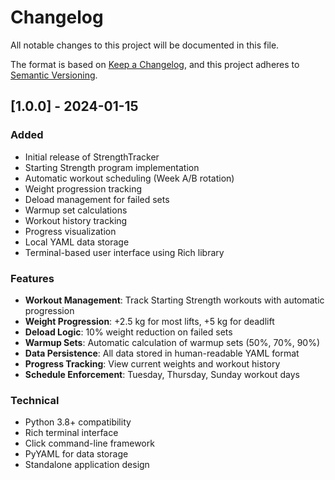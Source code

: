 # Changelog

All notable changes to this project will be documented in this file.

The format is based on [Keep a Changelog](https://keepachangelog.com/en/1.0.0/),
and this project adheres to [Semantic Versioning](https://semver.org/spec/v2.0.0.html).

## [1.0.0] - 2024-01-15

### Added
- Initial release of StrengthTracker
- Starting Strength program implementation
- Automatic workout scheduling (Week A/B rotation)
- Weight progression tracking
- Deload management for failed sets
- Warmup set calculations
- Workout history tracking
- Progress visualization
- Local YAML data storage
- Terminal-based user interface using Rich library

### Features
- **Workout Management**: Track Starting Strength workouts with automatic progression
- **Weight Progression**: +2.5 kg for most lifts, +5 kg for deadlift
- **Deload Logic**: 10% weight reduction on failed sets
- **Warmup Sets**: Automatic calculation of warmup sets (50%, 70%, 90%)
- **Data Persistence**: All data stored in human-readable YAML format
- **Progress Tracking**: View current weights and workout history
- **Schedule Enforcement**: Tuesday, Thursday, Sunday workout days

### Technical
- Python 3.8+ compatibility
- Rich terminal interface
- Click command-line framework
- PyYAML for data storage
- Standalone application design
